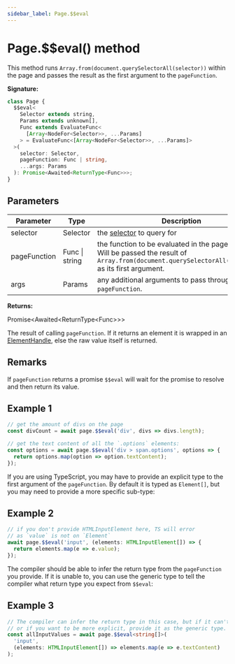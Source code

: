 ```yaml
---
sidebar_label: Page.$$eval
---
```


# Page.$$eval() method

This method runs `Array.from(document.querySelectorAll(selector))` within the
page and passes the result as the first argument to the `pageFunction`.

**Signature:**

```typescript
class Page {
  $$eval<
    Selector extends string,
    Params extends unknown[],
    Func extends EvaluateFunc<
      [Array<NodeFor<Selector>>, ...Params]
    > = EvaluateFunc<[Array<NodeFor<Selector>>, ...Params]>
  >(
    selector: Selector,
    pageFunction: Func | string,
    ...args: Params
  ): Promise<Awaited<ReturnType<Func>>>;
}
```

## Parameters

| Parameter    | Type           | Description                                                                                                                                                        |
| ------------ | -------------- | ------------------------------------------------------------------------------------------------------------------------------------------------------------------ |
| selector     | Selector       | the [selector](https://developer.mozilla.org/en-US/docs/Web/CSS/CSS_Selectors) to query for                                                                        |
| pageFunction | Func \| string | the function to be evaluated in the page context. Will be passed the result of <code>Array.from(document.querySelectorAll(selector))</code> as its first argument. |
| args         | Params         | any additional arguments to pass through to <code>pageFunction</code>.                                                                                             |

**Returns:**

Promise&lt;Awaited&lt;ReturnType&lt;Func&gt;&gt;&gt;

The result of calling `pageFunction`. If it returns an element it is wrapped in
an [ElementHandle](./puppeteer.elementhandle.md), else the raw value itself is
returned.

## Remarks

If `pageFunction` returns a promise `$$eval` will wait for the promise to
resolve and then return its value.

## Example 1

```ts
// get the amount of divs on the page
const divCount = await page.$$eval('div', divs => divs.length);

// get the text content of all the `.options` elements:
const options = await page.$$eval('div > span.options', options => {
  return options.map(option => option.textContent);
});
```

If you are using TypeScript, you may have to provide an explicit type to the
first argument of the `pageFunction`. By default it is typed as `Element[]`, but
you may need to provide a more specific sub-type:

## Example 2

```ts
// if you don't provide HTMLInputElement here, TS will error
// as `value` is not on `Element`
await page.$$eval('input', (elements: HTMLInputElement[]) => {
  return elements.map(e => e.value);
});
```

The compiler should be able to infer the return type from the `pageFunction` you
provide. If it is unable to, you can use the generic type to tell the compiler
what return type you expect from `$$eval`:

## Example 3

```ts
// The compiler can infer the return type in this case, but if it can't
// or if you want to be more explicit, provide it as the generic type.
const allInputValues = await page.$$eval<string[]>(
  'input',
  (elements: HTMLInputElement[]) => elements.map(e => e.textContent)
);
```

